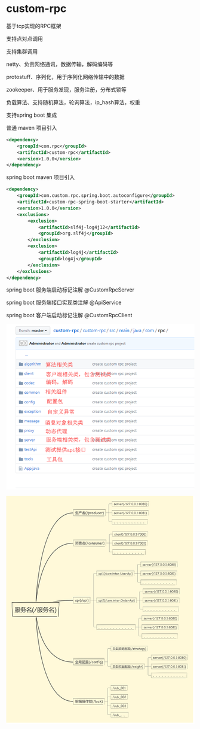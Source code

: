 # custom-rpc

基于tcp实现的RPC框架

支持点对点调用

支持集群调用

netty、负责网络通讯，数据传输，解码编码等

protostuff、序列化，用于序列化网络传输中的数据

zookeeper、用于服务发现，服务注册，分布式锁等

负载算法、支持随机算法，轮询算法，ip_hash算法，权重

支持spring boot 集成

普通 maven 项目引入
``` xml
<dependency>
    <groupId>com.rpc</groupId>
    <artifactId>custom-rpc</artifactId>
    <version>1.0.0</version>
</dependency>
```

spring boot maven 项目引入
``` xml
<dependency>
	<groupId>com.custom.rpc.spring.boot.autoconfigure</groupId>
	<artifactId>custom-rpc-spring-boot-starter</artifactId>
	<version>1.0.0</version>
	<exclusions>
		<exclusion>
			<artifactId>slf4j-log4j12</artifactId>
			<groupId>org.slf4j</groupId>
		</exclusion>
		<exclusion>
			<artifactId>log4j</artifactId>
			<groupId>log4j</groupId>
		</exclusion>
	</exclusions>
</dependency>
```

spring boot 服务端启动标记注解
@CustomRpcServer

spring boot 服务端接口实现类注解
@ApiService

spring boot 客户端启动标记注解
@CustomRpcClient

![image](https://github.com/shijianqiao321113/custom-rpc/blob/master/custom-rpc/20180615112622.png)

![image](https://github.com/shijianqiao321113/custom-rpc/blob/master/custom-rpc/zookeeperFlowNode.png)